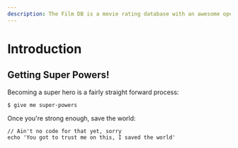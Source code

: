 ```yaml
---
description: The Film DB is a movie rating database with an awesome open API!
---
```


# Introduction

## Getting Super Powers!

Becoming a super hero is a fairly straight forward process:

```text
$ give me super-powers
```

Once you're strong enough, save the world:

```text
// Ain't no code for that yet, sorry
echo 'You got to trust me on this, I saved the world'
```

